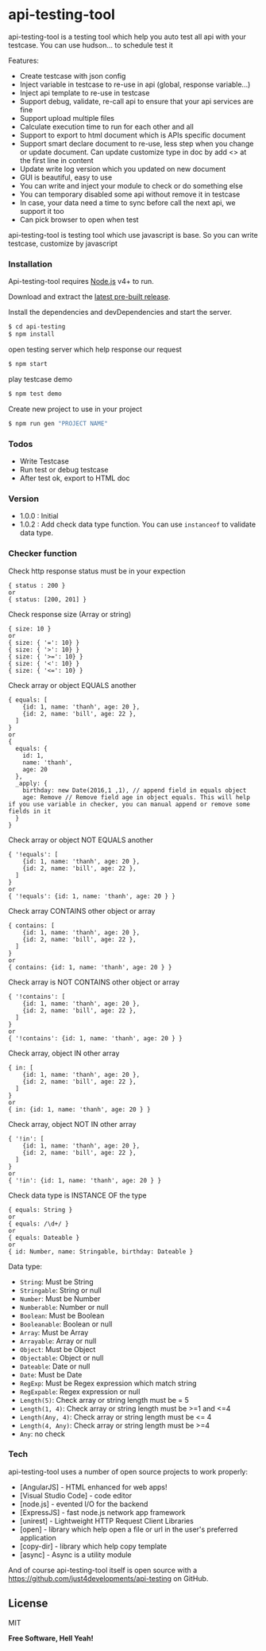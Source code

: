 # api-testing-tool

api-testing-tool is a testing tool which help you auto test all api with your testcase. You can use hudson... to schedule test it

Features:

  - Create testcase with json config
  - Inject variable in testcase to re-use in api (global, response variable...)
  - Inject api template to re-use in testcase
  - Support debug, validate, re-call api to ensure that your api services are fine
  - Support upload multiple files
  - Calculate execution time to run for each other and all
  - Support to export to html document which is APIs specific document
  - Support smart declare document to re-use, less step when you change or update document.
    Can update customize type in doc by add <<float>> at the first line in content
  - Update write log version which you updated on new document
  - GUI is beautiful, easy to use 
  - You can write and inject your module to check or do something else
  - You can temporary disabled some api without remove it in testcase
  - In case, your data need a time to sync before call the next api, we support it too
  - Can pick browser to open when test

api-testing-tool is testing tool which use javascript is base. So you can write testcase, customize by javascript



### Installation

Api-testing-tool requires [Node.js](https://nodejs.org/) v4+ to run.

Download and extract the [latest pre-built release](https://github.com/just4developments/api-testing).

Install the dependencies and devDependencies and start the server.

```sh
$ cd api-testing
$ npm install
```
open testing server which help response our request
```sh
$ npm start
```
play testcase demo
```sh
$ npm test demo
```
Create new project to use in your project
```sh
$ npm run gen "PROJECT NAME"
```

### Todos

 - Write Testcase
 - Run test or debug testcase
 - After test ok, export to HTML doc

### Version

 - 1.0.0 : Initial
 - 1.0.2 : Add check data type function. You can use `instanceof` to validate data type. 

### Checker function

Check http response status must be in your expection
```
{ status : 200 }
or 
{ status: [200, 201] }
```

Check response size (Array or string)
```
{ size: 10 }
or 
{ size: { '=': 10} }
{ size: { '>': 10} }
{ size: { '>=': 10} }
{ size: { '<': 10} }
{ size: { '<=': 10} }
```

Check array or object EQUALS another
```
{ equals: [
    {id: 1, name: 'thanh', age: 20 },
    {id: 2, name: 'bill', age: 22 },
  ] 
}
or 
{ 
  equals: {
    id: 1, 
    name: 'thanh', 
    age: 20 
  }, 
  _apply: {
    birthday: new Date(2016,1 ,1), // append field in equals object
    age: Remove // Remove field age in object equals. This will help if you use variable in checker, you can manual append or remove some fields in it
  } 
}
```

Check array or object NOT EQUALS another
```
{ '!equals': [
    {id: 1, name: 'thanh', age: 20 },
    {id: 2, name: 'bill', age: 22 },
  ] 
}
or 
{ '!equals': {id: 1, name: 'thanh', age: 20 } }
```

Check array CONTAINS other object or array
```
{ contains: [
    {id: 1, name: 'thanh', age: 20 },
    {id: 2, name: 'bill', age: 22 },
  ] 
}
or 
{ contains: {id: 1, name: 'thanh', age: 20 } }
```

Check array is NOT CONTAINS other object or array
```
{ '!contains': [
    {id: 1, name: 'thanh', age: 20 },
    {id: 2, name: 'bill', age: 22 },
  ] 
}
or 
{ '!contains': {id: 1, name: 'thanh', age: 20 } }
```

Check array, object IN other array
```
{ in: [
    {id: 1, name: 'thanh', age: 20 },
    {id: 2, name: 'bill', age: 22 },
  ] 
}
or 
{ in: {id: 1, name: 'thanh', age: 20 } }
```

Check array, object NOT IN other array
```
{ '!in': [
    {id: 1, name: 'thanh', age: 20 },
    {id: 2, name: 'bill', age: 22 },
  ] 
}
or 
{ '!in': {id: 1, name: 'thanh', age: 20 } }
```

Check data type is INSTANCE OF the type
```
{ equals: String }
or 
{ equals: /\d+/ }
or 
{ equals: Dateable }
or 
{ id: Number, name: Stringable, birthday: Dateable }
```
Data type: 
- `String`: Must be String 
- `Stringable`: String or null
- `Number`: Must be Number
- `Numberable`: Number or null
- `Boolean`: Must be Boolean
- `Booleanable`: Boolean or null
- `Array`: Must be Array
- `Arrayable`: Array or null
- `Object`: Must be Object
- `Objectable`: Object or null 
- `Dateable`: Date or null
- `Date`: Must be Date
- `RegExp`: Must be Regex expression which match string
- `RegExpable`: Regex expression or null
- `Length(5)`: Check array or string length must be = 5
- `Length(1, 4)`: Check array or string length must be >=1 and <=4
- `Length(Any, 4)`: Check array or string length must be <= 4
- `Length(4, Any)`: Check array or string length must be >=4
- `Any`: no check

### Tech

api-testing-tool uses a number of open source projects to work properly:

* [AngularJS] - HTML enhanced for web apps!
* [Visual Studio Code] - code editor
* [node.js] - evented I/O for the backend
* [ExpressJS] - fast node.js network app framework
* [unirest] - Lightweight HTTP Request Client Libraries
* [open] - library which help open a file or url in the user's preferred application
* [copy-dir] -  library which help copy template
* [async] - Async is a utility module

And of course api-testing-tool itself is open source with a https://github.com/just4developments/api-testing
 on GitHub.
 
License
----

MIT


**Free Software, Hell Yeah!**
